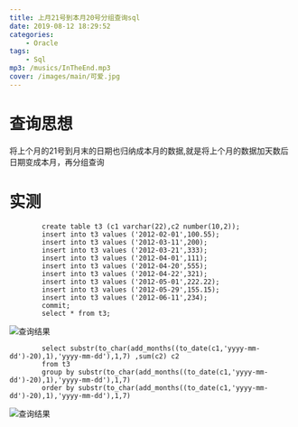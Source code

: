 ```yaml
---
title: 上月21号到本月20号分组查询sql
date: 2019-08-12 18:29:52
categories: 
    - Oracle
tags: 
    - Sql
mp3: /musics/InTheEnd.mp3
cover: /images/main/可爱.jpg
---
```

# 查询思想
将上个月的21号到月末的日期也归纳成本月的数据,就是将上个月的数据加天数后日期变成本月，再分组查询
# 实测
			create table t3 (c1 varchar(22),c2 number(10,2));
			insert into t3 values ('2012-02-01',100.55);
			insert into t3 values ('2012-03-11',200);
			insert into t3 values ('2012-03-21',333);
			insert into t3 values ('2012-04-01',111);
			insert into t3 values ('2012-04-20',555);
			insert into t3 values ('2012-04-22',321);
			insert into t3 values ('2012-05-01',222.22);
			insert into t3 values ('2012-05-29',155.15);
			insert into t3 values ('2012-06-11',234);
			commit;			
			select * from t3;
			
![查询结果](/images/20sql/查找结果.jpg)

			select substr(to_char(add_months((to_date(c1,'yyyy-mm-dd')-20),1),'yyyy-mm-dd'),1,7) ,sum(c2) c2
			from t3
			group by substr(to_char(add_months((to_date(c1,'yyyy-mm-dd')-20),1),'yyyy-mm-dd'),1,7)
			order by substr(to_char(add_months((to_date(c1,'yyyy-mm-dd')-20),1),'yyyy-mm-dd'),1,7)
			
![查询结果](/images/20sql/分组查询结果.jpg)			
			
